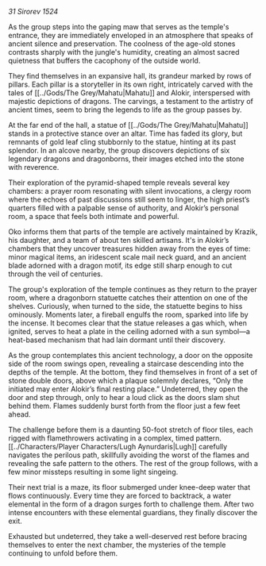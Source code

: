 *31 Sirorev 1524*

As the group steps into the gaping maw that serves as the temple's entrance, they are immediately enveloped in an atmosphere that speaks of ancient silence and preservation. The coolness of the age-old stones contrasts sharply with the jungle's humidity, creating an almost sacred quietness that buffers the cacophony of the outside world.

They find themselves in an expansive hall, its grandeur marked by rows of pillars. Each pillar is a storyteller in its own right, intricately carved with the tales of [[../Gods/The Grey/Mahatu|Mahatu]] and Alokir, interspersed with majestic depictions of dragons. The carvings, a testament to the artistry of ancient times, seem to bring the legends to life as the group passes by.

At the far end of the hall, a statue of [[../Gods/The Grey/Mahatu|Mahatu]] stands in a protective stance over an altar. Time has faded its glory, but remnants of gold leaf cling stubbornly to the statue, hinting at its past splendor. In an alcove nearby, the group discovers depictions of six legendary dragons and dragonborns, their images etched into the stone with reverence.

Their exploration of the pyramid-shaped temple reveals several key chambers: a prayer room resonating with silent invocations, a clergy room where the echoes of past discussions still seem to linger, the high priest’s quarters filled with a palpable sense of authority, and Alokir’s personal room, a space that feels both intimate and powerful.

Oko informs them that parts of the temple are actively maintained by Krazik, his daughter, and a team of about ten skilled artisans. It's in Alokir’s chambers that they uncover treasures hidden away from the eyes of time: minor magical items, an iridescent scale mail neck guard, and an ancient blade adorned with a dragon motif, its edge still sharp enough to cut through the veil of centuries.

The group's exploration of the temple continues as they return to the prayer room, where a dragonborn statuette catches their attention on one of the shelves. Curiously, when turned to the side, the statuette begins to hiss ominously. Moments later, a fireball engulfs the room, sparked into life by the incense. It becomes clear that the statue releases a gas which, when ignited, serves to heat a plate in the ceiling adorned with a sun symbol—a heat-based mechanism that had lain dormant until their discovery.

As the group contemplates this ancient technology, a door on the opposite side of the room swings open, revealing a staircase descending into the depths of the temple. At the bottom, they find themselves in front of a set of stone double doors, above which a plaque solemnly declares, “Only the initiated may enter Alokir’s final resting place.” Undeterred, they open the door and step through, only to hear a loud click as the doors slam shut behind them. Flames suddenly burst forth from the floor just a few feet ahead.

The challenge before them is a daunting 50-foot stretch of floor tiles, each rigged with flamethrowers activating in a complex, timed pattern. [[../Characters/Player Characters/Lugh Aynurdaris|Lugh]] carefully navigates the perilous path, skillfully avoiding the worst of the flames and revealing the safe pattern to the others. The rest of the group follows, with a few minor missteps resulting in some light singeing.

Their next trial is a maze, its floor submerged under knee-deep water that flows continuously. Every time they are forced to backtrack, a water elemental in the form of a dragon surges forth to challenge them. After two intense encounters with these elemental guardians, they finally discover the exit.

Exhausted but undeterred, they take a well-deserved rest before bracing themselves to enter the next chamber, the mysteries of the temple continuing to unfold before them.